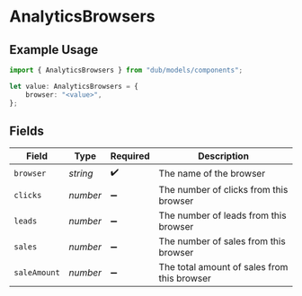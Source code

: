 # AnalyticsBrowsers

## Example Usage

```typescript
import { AnalyticsBrowsers } from "dub/models/components";

let value: AnalyticsBrowsers = {
    browser: "<value>",
};
```

## Fields

| Field                                       | Type                                        | Required                                    | Description                                 |
| ------------------------------------------- | ------------------------------------------- | ------------------------------------------- | ------------------------------------------- |
| `browser`                                   | *string*                                    | :heavy_check_mark:                          | The name of the browser                     |
| `clicks`                                    | *number*                                    | :heavy_minus_sign:                          | The number of clicks from this browser      |
| `leads`                                     | *number*                                    | :heavy_minus_sign:                          | The number of leads from this browser       |
| `sales`                                     | *number*                                    | :heavy_minus_sign:                          | The number of sales from this browser       |
| `saleAmount`                                | *number*                                    | :heavy_minus_sign:                          | The total amount of sales from this browser |
